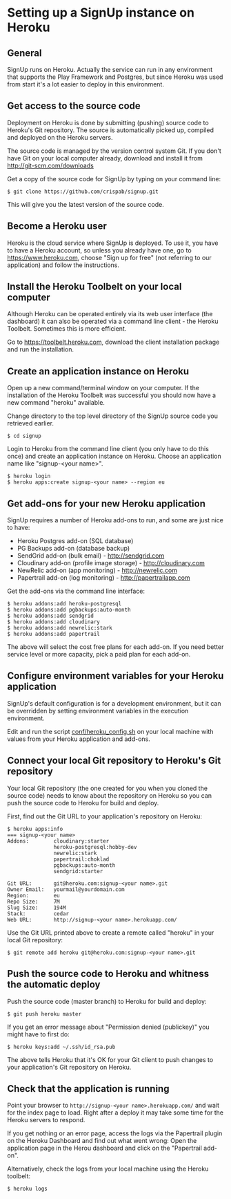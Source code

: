 Setting up a SignUp instance on Heroku
======

General
------

SignUp runs on Heroku. Actually the service can run in any environment that supports the Play Framework and Postgres, 
but since Heroku was used from start it's a lot easier to deploy in this environment.


Get access to the source code
------

Deployment on Heroku is done by submitting (pushing) source code to Heroku's Git repository. The source is 
automatically picked up, compiled and deployed on the Heroku servers.

The source code is managed by the version control system Git. If you don't have Git on your local computer already, 
download and install it from http://git-scm.com/downloads

Get a copy of the source code for SignUp by typing on your command line:

```
$ git clone https://github.com/crispab/signup.git
```

This will give you the latest version of the source code. 

Become a Heroku user
------

Heroku is the cloud service where SignUp is deployed. To use it, you have to have a Heroku account, so unless you 
already have one, go to https://www.heroku.com, choose "Sign up for free" (not referring to our application) and follow
the instructions.

Install the Heroku Toolbelt on your local computer
------

Although Heroku can be operated entirely via its web user interface (the dashboard) it can also be operated via a 
command line client - the Heroku Toolbelt. Sometimes this is more efficient.

Go to https://toolbelt.heroku.com, download the client installation package and run the installation.

Create an application instance on Heroku
------

Open up a new command/terminal window on your computer. If the installation of the Heroku Toolbelt was successful you
should now have a new command "heroku" available.

Change directory to the top level directory of the SignUp source code you retrieved earlier.

```
$ cd signup
``` 

Login to Heroku from the command line client (you only have to do this once) and create an application instance on
Heroku. Choose an application name like "signup-\<your name>".

```
$ heroku login
$ heroku apps:create signup-<your name> --region eu
```

Get add-ons for your new Heroku application
------

SignUp requires a number of Heroku add-ons to run, and some are just nice to have:

- Heroku Postgres add-on (SQL database)
- PG Backups add-on (database backup)
- SendGrid add-on (bulk email) - http://sendgrid.com
- Cloudinary add-on (profile image storage) - http://cloudinary.com
- NewRelic add-on (app monitoring) - http://newrelic.com
- Papertrail add-on (log monitoring) - http://papertrailapp.com

Get the add-ons via the command line interface:

```
$ heroku addons:add heroku-postgresql
$ heroku addons:add pgbackups:auto-month
$ heroku addons:add sendgrid
$ heroku addons:add cloudinary
$ heroku addons:add newrelic:stark
$ heroku addons:add papertrail
```

The above will select the cost free plans for each add-on. If you need better service level or more capacity, pick a paid 
plan for each add-on.

Configure environment variables for your Heroku application
------

SignUp's default configuration is for a development environment, but it can be overridden by setting environment
variables in the execution environment.

Edit and run the script [conf/heroku_config.sh](conf/heroku_config.sh) on your local machine with values from your 
Heroku application and add-ons.

Connect your local Git repository to Heroku's Git repository
------

Your local Git repository (the one created for you when you cloned the source code) needs to know about the repository on Heroku
so you can push the source code to Heroku for build and deploy.

First, find out the Git URL to your application's repository on Heroku:

```
$ heroku apps:info
=== signup-<your name>
Addons:        cloudinary:starter
               heroku-postgresql:hobby-dev
               newrelic:stark
               papertrail:choklad
               pgbackups:auto-month
               sendgrid:starter

Git URL:       git@heroku.com:signup-<your name>.git
Owner Email:   yourmail@yourdomain.com
Region:        eu
Repo Size:     7M
Slug Size:     194M
Stack:         cedar
Web URL:       http://signup-<your name>.herokuapp.com/
```

Use the Git URL printed above to create a remote called "heroku" in your local Git repository:

```
$ git remote add heroku git@heroku.com:signup-<your name>.git
```

Push the source code to Heroku and whitness the automatic deploy
------

Push the source code (master branch) to Heroku for build and deploy:

```
$ git push heroku master
```

If you get an error message about "Permission denied (publickey)" you might have to first do:

```
$ heroku keys:add ~/.ssh/id_rsa.pub
```

The above tells Heroku that it's OK for your Git client to push changes to your application's Git repository on Heroku.


Check that the application is running
------

Point your browser to ```http://signup-<your name>.herokuapp.com/``` and wait for the index page to load. Right after a 
deploy it may take some time for the Heroku servers to respond.

If you get nothing or an error page, access the logs via the Papertrail plugin on the Heroku Dashboard and find out what
went wrong: Open the application page in the Herou dashboard and click on the "Papertrail add-on".

Alternatively, check the logs from your local machine using the Heroku toolbelt:
```
$ heroku logs
```
